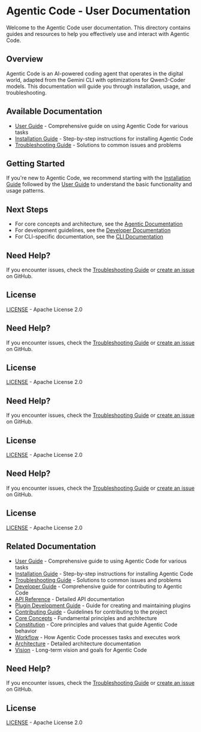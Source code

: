 # Agentic Code - User Documentation

Welcome to the Agentic Code user documentation. This directory contains guides and resources to help you effectively use and interact with Agentic Code.

## Overview

Agentic Code is an AI-powered coding agent that operates in the digital world, adapted from the Gemini CLI with optimizations for Qwen3-Coder models. This documentation will guide you through installation, usage, and troubleshooting.

## Available Documentation

- [User Guide](./user-guide.md) - Comprehensive guide on using Agentic Code for various tasks
- [Installation Guide](./installation.md) - Step-by-step instructions for installing Agentic Code
- [Troubleshooting Guide](./troubleshooting.md) - Solutions to common issues and problems

## Getting Started

If you're new to Agentic Code, we recommend starting with the [Installation Guide](./installation.md) followed by the [User Guide](./user-guide.md) to understand the basic functionality and usage patterns.

## Next Steps

- For core concepts and architecture, see the [Agentic Documentation](../agentic/README.md)
- For development guidelines, see the [Developer Documentation](../developer/README.md)
- For CLI-specific documentation, see the [CLI Documentation](../cli/README.md)


## Need Help?

If you encounter issues, check the [Troubleshooting Guide](../user/troubleshooting.md) or [create an issue](https://github.com/lfgranja/agentic-code/issues) on GitHub.

## License

[LICENSE](../LICENSE) - Apache License 2.0


## Need Help?

If you encounter issues, check the [Troubleshooting Guide](./troubleshooting.md) or [create an issue](https://github.com/lfgranja/agentic-code/issues) on GitHub.

## License

[LICENSE](../../LICENSE) - Apache License 2.0


## Need Help?

If you encounter issues, check the [Troubleshooting Guide](./troubleshooting.md) or [create an issue](https://github.com/lfgranja/agentic-code/issues) on GitHub.

## License

[LICENSE](../../LICENSE) - Apache License 2.0


## Need Help?

If you encounter issues, check the [Troubleshooting Guide](./troubleshooting.md) or [create an issue](https://github.com/lfgranja/agentic-code/issues) on GitHub.

## License

[LICENSE](../../LICENSE) - Apache License 2.0

## Related Documentation

- [User Guide](./user-guide.md) - Comprehensive guide to using Agentic Code for various tasks
- [Installation Guide](./installation.md) - Step-by-step instructions for installing Agentic Code
- [Troubleshooting Guide](./troubleshooting.md) - Solutions to common issues and problems
- [Developer Guide](../developer/development-guide.md) - Comprehensive guide for contributing to Agentic Code
- [API Reference](../developer/api-reference.md) - Detailed API documentation
- [Plugin Development Guide](../developer/plugin-development.md) - Guide for creating and maintaining plugins
- [Contributing Guide](../developer/contributing.md) - Guidelines for contributing to the project
- [Core Concepts](../agentic/README.md) - Fundamental principles and architecture
- [Constitution](../agentic/constitution.md) - Core principles and values that guide Agentic Code behavior
- [Workflow](../agentic/workflow.md) - How Agentic Code processes tasks and executes work
- [Architecture](../agentic/architecture.md) - Detailed architecture documentation
- [Vision](../agentic/vision.md) - Long-term vision and goals for Agentic Code

## Need Help?

If you encounter issues, check the [Troubleshooting Guide](./troubleshooting.md) or [create an issue](https://github.com/lfgranja/agentic-code/issues) on GitHub.

## License

[LICENSE](../../LICENSE) - Apache License 2.0